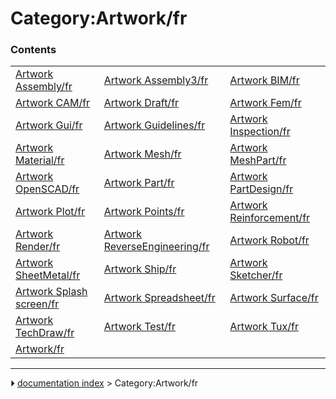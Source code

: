 # Category:Artwork/fr


### Contents

|     |     |     |
| --- | --- | --- |
| [Artwork Assembly/fr](Artwork_Assembly/fr.md) | [Artwork Assembly3/fr](Artwork_Assembly3/fr.md) | [Artwork BIM/fr](Artwork_BIM/fr.md) |
| [Artwork CAM/fr](Artwork_CAM/fr.md) | [Artwork Draft/fr](Artwork_Draft/fr.md) | [Artwork Fem/fr](Artwork_Fem/fr.md) |
| [Artwork Gui/fr](Artwork_Gui/fr.md) | [Artwork Guidelines/fr](Artwork_Guidelines/fr.md) | [Artwork Inspection/fr](Artwork_Inspection/fr.md) |
| [Artwork Material/fr](Artwork_Material/fr.md) | [Artwork Mesh/fr](Artwork_Mesh/fr.md) | [Artwork MeshPart/fr](Artwork_MeshPart/fr.md) |
| [Artwork OpenSCAD/fr](Artwork_OpenSCAD/fr.md) | [Artwork Part/fr](Artwork_Part/fr.md) | [Artwork PartDesign/fr](Artwork_PartDesign/fr.md) |
| [Artwork Plot/fr](Artwork_Plot/fr.md) | [Artwork Points/fr](Artwork_Points/fr.md) | [Artwork Reinforcement/fr](Artwork_Reinforcement/fr.md) |
| [Artwork Render/fr](Artwork_Render/fr.md) | [Artwork ReverseEngineering/fr](Artwork_ReverseEngineering/fr.md) | [Artwork Robot/fr](Artwork_Robot/fr.md) |
| [Artwork SheetMetal/fr](Artwork_SheetMetal/fr.md) | [Artwork Ship/fr](Artwork_Ship/fr.md) | [Artwork Sketcher/fr](Artwork_Sketcher/fr.md) |
| [Artwork Splash screen/fr](Artwork_Splash_screen/fr.md) | [Artwork Spreadsheet/fr](Artwork_Spreadsheet/fr.md) | [Artwork Surface/fr](Artwork_Surface/fr.md) |
| [Artwork TechDraw/fr](Artwork_TechDraw/fr.md) | [Artwork Test/fr](Artwork_Test/fr.md) | [Artwork Tux/fr](Artwork_Tux/fr.md) |
| [Artwork/fr](Artwork/fr.md) |



---
⏵ [documentation index](../README.md) > Category:Artwork/fr
